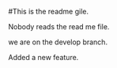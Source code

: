 #This is the readme gile.

Nobody reads the read me file.

we are on the develop branch.

Added a new feature.